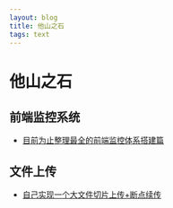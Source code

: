 ```yaml
---
layout: blog
title: 他山之石
tags: text
---
```


# 他山之石

## 前端监控系统
- [目前为止整理最全的前端监控体系搭建篇](https://cloud.tencent.com/developer/article/1983779)

## 文件上传
- [自己实现一个大文件切片上传+断点续传](https://mp.weixin.qq.com/s/SyP0zUsRHsTDyEQoab4fXg)